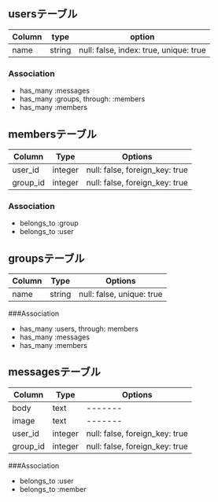 ## usersテーブル

|Column|type|option|
|------|----|------|
|name|string|null: false, index: true, unique: true|

### Association
- has_many :messages
- has_many :groups, through: :members
- has_many :members

## membersテーブル

|Column|Type|Options|
|------|----|-------|
|user_id|integer|null: false, foreign_key: true|
|group_id|integer|null: false, foreign_key: true|

### Association
- belongs_to :group
- belongs_to :user

## groupsテーブル
|Column|Type|Options|
|------|----|-------|
|name|string|null: false, unique: true|

###Association
- has_many :users, through: members
- has_many :messages
- has_many :members

## messagesテーブル
|Column|Type|Options|
|------|----|-------|
|body|text|-------|
|image|text|-------|
|user_id|integer|null: false, foreign_key: true|
|group_id|integer|null: false, foreign_key: true|

###Association
- belongs_to :user
- belongs_to :member